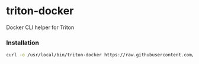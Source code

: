 # triton-docker

Docker CLI helper for Triton

### Installation

```bash
curl -o /usr/local/bin/triton-docker https://raw.githubusercontent.com/misterbisson/triton-docker/working/triton-docker && chmod +x /usr/local/bin/triton-docker && ln -Fs /usr/local/bin/triton-docker /usr/local/bin/triton-compose && ln -Fs /usr/local/bin/triton-docker /usr/local/bin/triton-docker-install
```
